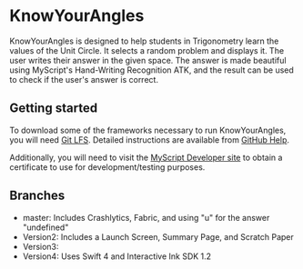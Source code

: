 # KnowYourAngles
KnowYourAngles is designed to help students in Trigonometry learn the values of the Unit Circle. It selects a random problem and displays it. The user writes their answer in the given space. The answer is made beautiful using MyScript's Hand-Writing Recognition ATK, and the result can be used to check if the user's answer is correct.

## Getting started
To download some of the frameworks necessary to run KnowYourAngles, you will need [Git LFS](https://git-lfs.github.com/).  Detailed instructions are available from [GitHub Help](https://help.github.com/articles/installing-git-large-file-storage/).

Additionally, you will need to visit the [MyScript Developer site](https://developer.myscript.com/get-started/ios) to obtain a certificate to use for development/testing purposes.


## Branches
- master: Includes Crashlytics, Fabric, and using "u" for the answer "undefined"
- Version2: Includes a Launch Screen, Summary Page, and Scratch Paper
- Version3:
- Version4: Uses Swift 4 and Interactive Ink SDK 1.2
